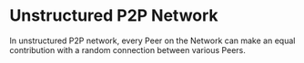 # Unstructured P2P Network

In unstructured P2P network, every Peer on the Network can make an equal contribution with a random connection between various Peers.